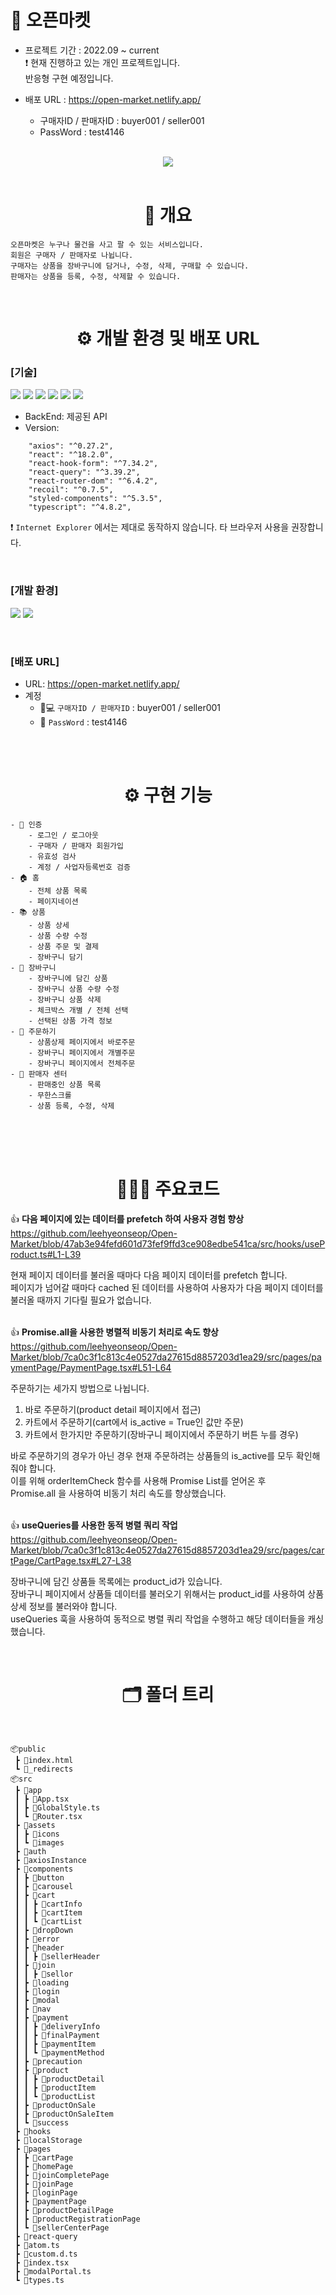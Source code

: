 <h1>🛒 오픈마켓</h1>

-   프로젝트 기간 : 2022.09 ~ current </br>
    ❗️ 현재 진행하고 있는 개인 프로젝트입니다. </br>
    반응형 구현 예정입니다.

-   배포 URL : https://open-market.netlify.app/
    -   구매자ID / 판매자ID  : buyer001 / seller001
    -   PassWord : test4146

<br>

<div align="center">
<img src="https://user-images.githubusercontent.com/94344796/198682548-5a284fd4-faa3-41ae-ad80-e9a4a998982e.png">
</div>
<br>

<div align="center">
<h1>📄 개요</h1>
</div>

```
오픈마켓은 누구나 물건을 사고 팔 수 있는 서비스입니다.
회원은 구매자 / 판매자로 나뉩니다.
구매자는 상품을 장바구니에 담거나, 수정, 삭제, 구매할 수 있습니다.
판매자는 상품을 등록, 수정, 삭제할 수 있습니다.
```

<br>

<div align="center">

<h1>⚙️ 개발 환경 및 배포 URL</h1>
  
</div>

### [기술]

<img src="https://img.shields.io/badge/react-61DAFB?style=for-the-badge&logo=react&logoColor=black"> <img src="https://img.shields.io/badge/typescript-3178C6?style=for-the-badge&logo=typescript&logoColor=black"> <img src="https://img.shields.io/badge/react query-FF4154?style=for-the-badge&logo=react query&logoColor=black"> <img src="https://img.shields.io/badge/recoil-C2A633?style=for-the-badge&logo=recoil query&logoColor=black"> <img src="https://img.shields.io/badge/react hook form-EC5990?style=for-the-badge&logo=react hook form&logoColor=black"> <img src="https://img.shields.io/badge/styled-components-DB7093?style=for-the-badge&logo=styled-components&logoColor=black">
<br/>

-   BackEnd: 제공된 API
    <br/>
-   Version:

```
    "axios": "^0.27.2",
    "react": "^18.2.0",
    "react-hook-form": "^7.34.2",
    "react-query": "^3.39.2",
    "react-router-dom": "^6.4.2",
    "recoil": "^0.7.5",
    "styled-components": "^5.3.5",
    "typescript": "^4.8.2",
```

❗️
`Internet Explorer` 에서는 제대로 동작하지 않습니다. 타 브라우저 사용을 권장합니다.

</br>

### [개발 환경]

<img src="https://img.shields.io/badge/git-F05032?style=for-the-badge&logo=git&logoColor=black"> <img src="https://img.shields.io/badge/github-181717?style=for-the-badge&logo=github&logoColor=white">

</br>

### [배포 URL]

-   URL: https://open-market.netlify.app/
-   계정
    -   🧑💻 `구매자ID / 판매자ID`  : buyer001 / seller001
    -   🔐 `PassWord` : test4146

</br>
</br>

<div align="center">
<h1>⚙️ 구현 기능</h1>
</div>

```
- 🔐 인증
    - 로그인 / 로그아웃
    - 구매자 / 판매자 회원가입
    - 유효성 검사
    - 계정 / 사업자등록번호 검증
- 🏠 홈
    - 전체 상품 목록
    - 페이지네이션
- 📚 상품
    - 상품 상세
    - 상품 수량 수정
    - 상품 주문 및 결제
    - 장바구니 담기
- 🛒 장바구니
    - 장바구니에 담긴 상품
    - 장바구니 상품 수량 수정
    - 장바구니 상품 삭제
    - 체크박스 개별 / 전체 선택
    - 선택된 상품 가격 정보
- 📝 주문하기
    - 상품상제 페이지에서 바로주문
    - 장바구니 페이지에서 개별주문
    - 장바구니 페이지에서 전체주문
- 🏢 판매자 센터
    - 판매중인 상품 목록
    - 무한스크롤
    - 상품 등록, 수정, 삭제

```

<br>

<br>

<br>

<div align="center">

<h1>🧑🏻‍💻 주요코드</h1>
  
</div>

👍 <strong>다음 페이지에 있는 데이터를 prefetch 하여 사용자 경험 향상</strong>
https://github.com/leehyeonseop/Open-Market/blob/47ab3e94fefd601d73fef9ffd3ce908edbe541ca/src/hooks/useProduct.ts#L1-L39

현재 페이지 데이터를 불러올 때마다 다음 페이지 데이터를 prefetch 합니다.<br />
페이지가 넘어갈 때마다 cached 된 데이터를 사용하여 사용자가 다음 페이지 데이터를 불러올 때까지 기다릴 필요가 없습니다.
<br /> <br />

👍 <strong>Promise.all을 사용한 병렬적 비동기 처리로 속도 향상</strong>
https://github.com/leehyeonseop/Open-Market/blob/7ca0c3f1c813c4e0527da27615d8857203d1ea29/src/pages/paymentPage/PaymentPage.tsx#L51-L64

주문하기는 세가지 방법으로 나뉩니다. </br>

1. 바로 주문하기(product detail 페이지에서 접근) </br>
2. 카트에서 주문하기(cart에서 is_active = True인 값만 주문) </br>
3. 카트에서 한가지만 주문하기(장바구니 페이지에서 주문하기 버튼 누를 경우) </br>

바로 주문하기의 경우가 아닌 경우 현재 주문하려는 상품들의 is_active를 모두 확인해줘야 합니다. </br>
이를 위해 orderItemCheck 함수를 사용해 Promise List를 얻어온 후 </br>
Promise.all 을 사용하여 비동기 처리 속도를 향상했습니다.
<br /> <br />


👍 <strong>useQueries를 사용한 동적 병렬 쿼리 작업</strong>
https://github.com/leehyeonseop/Open-Market/blob/7ca0c3f1c813c4e0527da27615d8857203d1ea29/src/pages/cartPage/CartPage.tsx#L27-L38

장바구니에 담긴 상품들 목록에는 product_id가 있습니다. <br />
장바구니 페이지에서 상품들 데이터를 불러오기 위해서는 product_id를 사용하여 상품 상세 정보를 불러와야 합니다. <br />
useQueries 훅을 사용하여 동적으로 병렬 쿼리 작업을 수행하고 해당 데이터들을 캐싱했습니다.


<div >

<br>

<div align="center">

<h1>🗂 폴더 트리</h1>
  
</div>

<br>

```
📦public
 ┣ 📜index.html
 ┗ 📜_redirects
📦src
 ┣ 📂app
 ┃ ┣ 📜App.tsx
 ┃ ┣ 📜GlobalStyle.ts
 ┃ ┗ 📜Router.tsx
 ┣ 📂assets
 ┃ ┣ 📂icons
 ┃ ┗ 📂images
 ┣ 📂auth
 ┣ 📂axiosInstance
 ┣ 📂components
 ┃ ┣ 📂button
 ┃ ┣ 📂carousel
 ┃ ┣ 📂cart
 ┃ ┃ ┣ 📂cartInfo
 ┃ ┃ ┣ 📂cartItem
 ┃ ┃ ┗ 📂cartList
 ┃ ┣ 📂dropDown
 ┃ ┣ 📂error
 ┃ ┣ 📂header
 ┃ ┃ ┣ 📂sellerHeader
 ┃ ┣ 📂join
 ┃ ┃ ┣ 📂sellor
 ┃ ┣ 📂loading
 ┃ ┣ 📂login
 ┃ ┣ 📂modal
 ┃ ┣ 📂nav
 ┃ ┣ 📂payment
 ┃ ┃ ┣ 📂deliveryInfo
 ┃ ┃ ┣ 📂finalPayment
 ┃ ┃ ┣ 📂paymentItem
 ┃ ┃ ┗ 📂paymentMethod
 ┃ ┣ 📂precaution
 ┃ ┣ 📂product
 ┃ ┃ ┣ 📂productDetail
 ┃ ┃ ┣ 📂productItem
 ┃ ┃ ┗ 📂productList
 ┃ ┣ 📂productOnSale
 ┃ ┣ 📂productOnSaleItem
 ┃ ┗ 📂success
 ┣ 📂hooks
 ┣ 📂localStorage
 ┣ 📂pages
 ┃ ┣ 📂cartPage
 ┃ ┣ 📂homePage
 ┃ ┣ 📂joinCompletePage
 ┃ ┣ 📂joinPage
 ┃ ┣ 📂loginPage
 ┃ ┣ 📂paymentPage
 ┃ ┣ 📂productDetailPage
 ┃ ┣ 📂productRegistrationPage
 ┃ ┗ 📂sellerCenterPage
 ┣ 📂react-query
 ┣ 📜atom.ts
 ┣ 📜custom.d.ts
 ┣ 📜index.tsx
 ┣ 📜modalPortal.ts
 ┗ 📜types.ts
```

<br>
